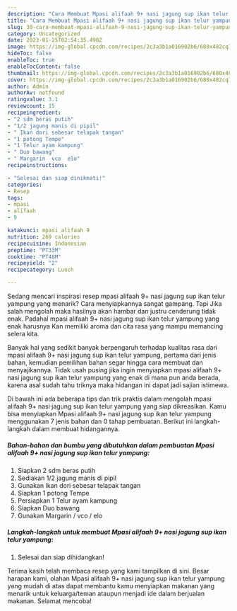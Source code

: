 ```yaml
---
description: "Cara Membuat Mpasi alifaah 9+ nasi jagung sup ikan telur yampung yang Menggugah Selera"
title: "Cara Membuat Mpasi alifaah 9+ nasi jagung sup ikan telur yampung yang Menggugah Selera"
slug: 30-cara-membuat-mpasi-alifaah-9-nasi-jagung-sup-ikan-telur-yampung-yang-menggugah-selera
category: Uncategorized
date: 2023-01-25T02:54:35.490Z
image: https://img-global.cpcdn.com/recipes/2c3a3b1a016902b6/680x482cq70/mpasi-alifaah-9-nasi-jagung-sup-ikan-telur-yampung-foto-resep-utama.jpg
hideToc: false
enableToc: true
enableTocContent: false
thumbnail: https://img-global.cpcdn.com/recipes/2c3a3b1a016902b6/680x482cq70/mpasi-alifaah-9-nasi-jagung-sup-ikan-telur-yampung-foto-resep-utama.jpg
cover: https://img-global.cpcdn.com/recipes/2c3a3b1a016902b6/680x482cq70/mpasi-alifaah-9-nasi-jagung-sup-ikan-telur-yampung-foto-resep-utama.jpg
author: Admin
authorAv: notfound
ratingvalue: 3.1
reviewcount: 15
recipeingredient:
- "2 sdm beras putih"
- "1/2 jagung manis di pipil"
- " Ikan dori sebesar telapak tangan"
- "1 potong Tempe"
- "1 Telur ayam kampung"
- " Duo bawang"
- " Margarin  vco  elo"
recipeinstructions:

- "Selesai dan siap dinikmati!"
categories:
- Resep
tags:
- mpasi
- alifaah
- 9

katakunci: mpasi alifaah 9 
nutrition: 269 calories
recipecuisine: Indonesian
preptime: "PT33M"
cooktime: "PT48M"
recipeyield: "2"
recipecategory: Lunch

---
```



Sedang mencari inspirasi resep mpasi alifaah 9+ nasi jagung sup ikan telur yampung yang menarik? Cara menyiapkannya sangat gampang. Tapi Jika salah mengolah maka hasilnya akan hambar dan justru cenderung tidak enak. Padahal mpasi alifaah 9+ nasi jagung sup ikan telur yampung yang enak harusnya Kan memiliki aroma dan cita rasa yang mampu memancing selera kita.




Banyak hal yang sedikit banyak berpengaruh terhadap kualitas rasa dari mpasi alifaah 9+ nasi jagung sup ikan telur yampung, pertama dari jenis bahan, kemudian pemilihan bahan segar hingga cara membuat dan menyajikannya. Tidak usah pusing jika ingin menyiapkan mpasi alifaah 9+ nasi jagung sup ikan telur yampung yang enak di mana pun anda berada, karena asal sudah tahu triknya maka hidangan ini dapat jadi sajian istimewa.


Di bawah ini ada beberapa tips dan trik praktis dalam mengolah mpasi alifaah 9+ nasi jagung sup ikan telur yampung yang siap dikreasikan. Kamu bisa menyiapkan Mpasi alifaah 9+ nasi jagung sup ikan telur yampung menggunakan 7 jenis bahan dan 0 tahap pembuatan. Berikut ini langkah-langkah dalam membuat hidangannya.

<!--inarticleads1-->

##### Bahan-bahan dan bumbu yang dibutuhkan dalam pembuatan Mpasi alifaah 9+ nasi jagung sup ikan telur yampung:

1. Siapkan 2 sdm beras putih
1. Sediakan 1/2 jagung manis di pipil
1. Gunakan  Ikan dori sebesar telapak tangan
1. Siapkan 1 potong Tempe
1. Persiapkan 1 Telur ayam kampung
1. Siapkan  Duo bawang
1. Gunakan  Margarin / vco / elo




<!--inarticleads2-->

##### Langkah-langkah untuk membuat Mpasi alifaah 9+ nasi jagung sup ikan telur yampung:


1. Selesai dan siap dihidangkan!



Terima kasih telah membaca resep yang kami tampilkan di sini. Besar harapan kami, olahan Mpasi alifaah 9+ nasi jagung sup ikan telur yampung yang mudah di atas dapat membantu kamu menyiapkan makanan yang menarik untuk keluarga/teman ataupun menjadi ide dalam berjualan makanan. Selamat mencoba!

